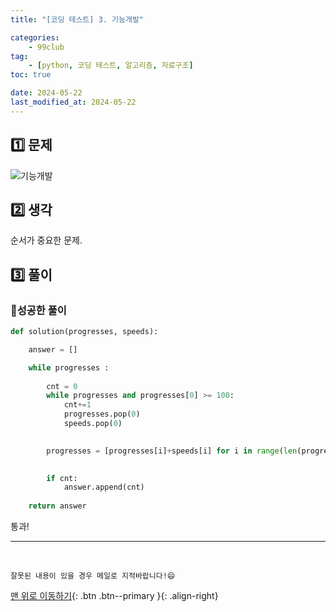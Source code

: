 ```yaml
---
title: "[코딩 테스트] 3. 기능개발"

categories: 
    - 99club
tag: 
    - [python, 코딩 테스트, 알고리즘, 자료구조]
toc: true

date: 2024-05-22
last_modified_at: 2024-05-22
---
```


## 1️⃣ 문제

![기능개발]({{site.url}}\images\2024-05-22-99club_3\기능개발.png)

## 2️⃣ 생각

순서가 중요한 문제.





## 3️⃣ 풀이

### 🔸성공한 풀이

```python
def solution(progresses, speeds):

    answer = []

    while progresses :
        
        cnt = 0
        while progresses and progresses[0] >= 100:
            cnt+=1
            progresses.pop(0)
            speeds.pop(0)

        
        progresses = [progresses[i]+speeds[i] for i in range(len(progresses))]

        
        if cnt:
            answer.append(cnt)
    
    return answer
```

통과!


***

<br>

    잘못된 내용이 있을 경우 메일로 지적바랍니다!😄

[맨 위로 이동하기](#){: .btn .btn--primary }{: .align-right}